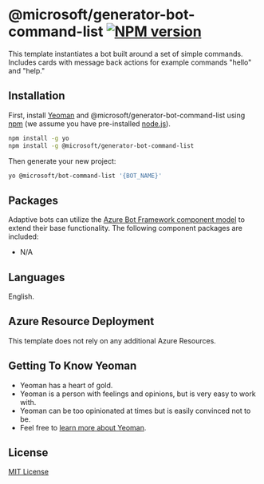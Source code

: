 # @microsoft/generator-bot-command-list [![NPM version][npm-image]][npm-url]

This template instantiates a bot built around a set of simple commands. Includes cards with message back actions for example commands "hello" and "help."

## Installation

First, install [Yeoman](http://yeoman.io) and @microsoft/generator-bot-command-list using [npm](https://www.npmjs.com/) (we assume you have pre-installed [node.js](https://nodejs.org/)).

```bash
npm install -g yo
npm install -g @microsoft/generator-bot-command-list
```

Then generate your new project:

```bash
yo @microsoft/bot-command-list '{BOT_NAME}'
```

## Packages
Adaptive bots can utilize the [Azure Bot Framework component model](https://aka.ms/ComponentTemplateDocumentation) to extend their base functionality. The following component packages are included:

- N/A

## Languages
English.

## Azure Resource Deployment
This template does not rely on any additional Azure Resources.

## Getting To Know Yeoman

 * Yeoman has a heart of gold.
 * Yeoman is a person with feelings and opinions, but is very easy to work with.
 * Yeoman can be too opinionated at times but is easily convinced not to be.
 * Feel free to [learn more about Yeoman](http://yeoman.io/).

## License

[MIT License][license]

[composer]: https://github.com/microsoft/botframework-composer
[yeoman]: https://yeoman.io
[npm]: https://npmjs.com
[nodejs]: https://nodejs.org/
[license]: https://github.com/microsoft/botframework-components/blob/main/LICENSE

[npm-image]: https://badge.fury.io/js/%40microsoft%2Fgenerator-bot-command-list.svg
[npm-url]: https://www.npmjs.com/package/@microsoft/generator-bot-command-list
